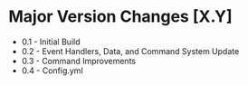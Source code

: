 # Major Version Changes [X.Y]
- 0.1 - Initial Build
- 0.2 - Event Handlers, Data, and Command System Update
- 0.3 - Command Improvements
- 0.4 - Config.yml
